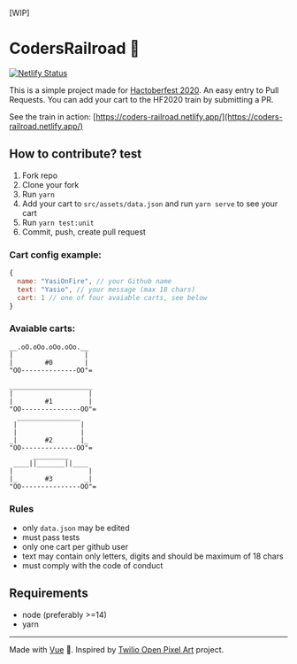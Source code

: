 [WIP]
# CodersRailroad 🚂 
[![Netlify Status](https://api.netlify.com/api/v1/badges/ce52d7e4-bfb2-497c-a46c-096a68712f34/deploy-status)](https://app.netlify.com/sites/coders-railroad/deploys)

This is a simple project made for [Hactoberfest 2020](https://hacktoberfest.digitalocean.com/). An easy entry to Pull Requests. You can add your cart to the HF2020 train by submitting a PR.

See the train in action: [https://coders-railroad.netlify.app/](https://coders-railroad.netlify.app/)

## How to contribute? test
1. Fork repo
2. Clone your fork
3. Run `yarn`
4. Add your cart to `src/assets/data.json` and run `yarn serve` to see your cart
5. Run `yarn test:unit`
6. Commit, push, create pull request

### Cart config example:

```javascript
{
  name: "YasiOnFire", // your Github name
  text: "Yasio", // your message (max 18 chars)
  cart: 1 // one of four avaiable carts, see below
}
```

### Avaiable carts:
```
__.oO.oOo.oOo.oOo.__ 
|                  | 
|        #0        | 
"OO--------------OO"=
                      
_____________________ 
|                   | 
|        #1         | 
"OO---------------OO"=
  ________________
 |                |  
 |                |  
_|       #2       |_ 
"OO--------------OO"=
      _________
 ____||_______||____
|                   |
|_       #3        _|
"OO---------------OO"=
```

### Rules

* only `data.json` may be edited
* must pass tests
* only one cart per github user 
* text may contain only letters, digits and should be maximum of 18 chars
* must comply with the code of conduct

## Requirements
* node (preferably >=14)
* yarn

---

Made with [Vue](https://github.com/vuejs/vue) 💚.
Inspired by [Twilio Open Pixel Art](https://open-pixel-art.com/) project.

